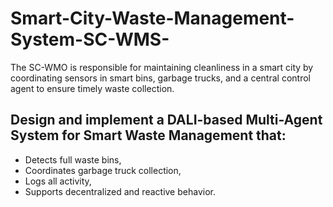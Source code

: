 # Smart-City-Waste-Management-System-SC-WMS-
The SC-WMO is responsible for maintaining cleanliness in a smart city by coordinating sensors in smart bins, garbage trucks, and a central control agent to ensure timely waste collection.


## Design and implement a DALI-based Multi-Agent System for Smart Waste Management that:
- Detects full waste bins,
- Coordinates garbage truck collection,
- Logs all activity,
- Supports decentralized and reactive behavior.

